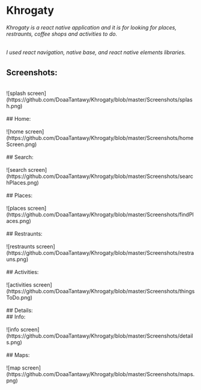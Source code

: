 # Khrogaty
###### Khrogaty is a react native application and it is for looking for places, restraunts, coffee shops and activities to do. <br/>
###### I used react navigation, native base, and react native elements libraries. <br/>
## Screenshots:<br/>
<br/>
![splash screen](https://github.com/DoaaTantawy/Khrogaty/blob/master/Screenshots/splash.png)<br/>
<br/>
## Home: <br/>
<br/>
![home screen](https://github.com/DoaaTantawy/Khrogaty/blob/master/Screenshots/homeScreen.png)<br/>
<br/>
## Search: <br/>
<br/>
![search screen](https://github.com/DoaaTantawy/Khrogaty/blob/master/Screenshots/searchPlaces.png)<br/>
<br/>
## Places: <br/>
<br/>
![places screen](https://github.com/DoaaTantawy/Khrogaty/blob/master/Screenshots/findPlaces.png)<br/>
<br/>
## Restraunts: <br/>
<br/>
![restraunts screen](https://github.com/DoaaTantawy/Khrogaty/blob/master/Screenshots/restrauns.png)<br/>
<br/>
## Activities: <br/>
<br/>
![activities screen](https://github.com/DoaaTantawy/Khrogaty/blob/master/Screenshots/thingsToDo.png)<br/>
<br/>
## Details: <br/>
## Info: <br/>
<br/>
![info screen](https://github.com/DoaaTantawy/Khrogaty/blob/master/Screenshots/details.png)<br/>
<br/>
## Maps: <br/>
<br/>
![map screen](https://github.com/DoaaTantawy/Khrogaty/blob/master/Screenshots/maps.png)<br/>
